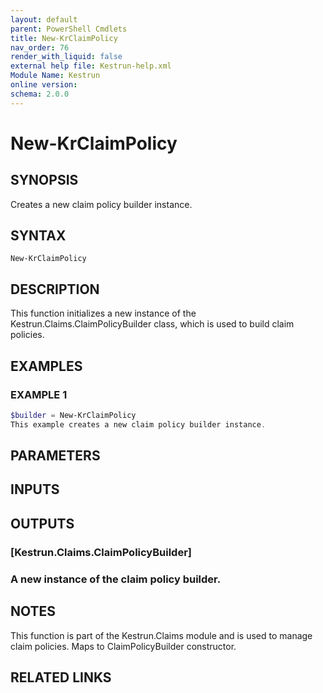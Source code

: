 ```yaml
---
layout: default
parent: PowerShell Cmdlets
title: New-KrClaimPolicy
nav_order: 76
render_with_liquid: false
external help file: Kestrun-help.xml
Module Name: Kestrun
online version:
schema: 2.0.0
---
```


# New-KrClaimPolicy

## SYNOPSIS
Creates a new claim policy builder instance.

## SYNTAX

```
New-KrClaimPolicy
```

## DESCRIPTION
This function initializes a new instance of the Kestrun.Claims.ClaimPolicyBuilder class, which is used to build claim policies.

## EXAMPLES

### EXAMPLE 1
```powershell
$builder = New-KrClaimPolicy
This example creates a new claim policy builder instance.
```

## PARAMETERS

## INPUTS

## OUTPUTS

### [Kestrun.Claims.ClaimPolicyBuilder]
### A new instance of the claim policy builder.
## NOTES
This function is part of the Kestrun.Claims module and is used to manage claim policies.
Maps to ClaimPolicyBuilder constructor.

## RELATED LINKS
